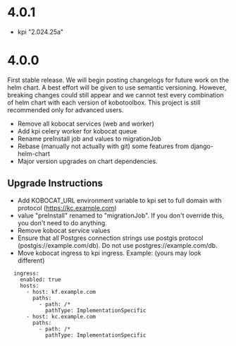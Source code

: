 # 4.0.1

- kpi "2.024.25a"

# 4.0.0

First stable release. We will begin posting changelogs for future work on the helm chart. A best effort will be given to use semantic versioning. However, breaking changes could still appear and we cannot test every combination of helm chart with each version of kobotoolbox. This project is still recommended only for advanced users.

- Remove all kobocat services (web and worker)
- Add kpi celery worker for kobocat queue
- Rename preInstall job and values to migrationJob
- Rebase (manually not actually with git) some features from django-helm-chart
- Major version upgrades on chart dependencies. 

## Upgrade Instructions

- Add KOBOCAT_URL environment variable to kpi set to full domain with protocol (https://kc.example.com)
- value "preInstall" renamed to "migrationJob". If you don't override this, you don't need to do anything.
- Remove kobocat service values
- Ensure that all Postgres connection strings use postgis protocol (postgis://example.com/db). Do not use postgres://example.com/db.
- Move kobocat ingress to kpi ingress. Example: (yours may look different)
```
  ingress:
    enabled: true
    hosts:
      - host: kf.example.com
        paths:
          - path: /*
            pathType: ImplementationSpecific
      - host: kc.example.com
        paths:
          - path: /*
            pathType: ImplementationSpecific
```
